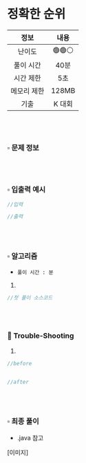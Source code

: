 # 정확한 순위

|   정보    |                내용                 |
|:-----------:|:---------------------------------:|
|   난이도   |               🟢🟢⚪               |
|  풀이 시간  |                40분                |
|  시간 제한  |                5초                 |
| 메모리 제한  |               128MB               |
| 기출 |               K 대회                |

<br>
<br>

### ▫️ 문제 정보


<br>
<br>

### ▫️ 입출력 예시
```java
//입력

```
```java
//출력

```

<br>
<br>

### ▫️ 알고리즘
- ```풀이 시간 : 분```
1.

```java
//첫 풀이 소스코드

```

<br>
<br>

### 🚀 Trouble-Shooting

1.
```java
//before


//after


```
<br>
<br>

### ▫️ 최종 풀이
- .java 참고

[이미지]
